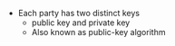 - Each party has two distinct keys
	- public key and private key
	- Also known as public-key algorithm